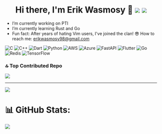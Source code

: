 
<h1 align="center">
	Hi there, I'm Erik Wasmosy 👋
	<a href="mailto:erikwasmosy98@gmail.com"> <img src="https://img.icons8.com/color/35/gmail.png"/></a>
	<a href="https://www.linkedin.com/in/erik-wasmosy-872839214/"> <img src="https://img.icons8.com/color/35/linkedin.png"/></a>
</h1>

<!--
**erwaen/erwaen** is a ✨ _special_ ✨ repository because its `README.md` (this file) appears on your GitHub profile.

Here are some ideas to get you started:

- 🔭 I’m currently working on ...
- 🌱 I’m currently learning ...
- 👯 I’m looking to collaborate on ...
- 🤔 I’m looking for help with ...
- 💬 Ask me about ...
- 📫 How to reach me: ...
- 😄 Pronouns: ...
- ⚡ Fun fact: ...
-->
* I’m currently working on PTI
* I’m currently learning Rust and Go
* Fun fact: After years of hating Vim users, I've joined the clan! 😎
How to reach me: erikwasmosy98@gmail.com

![C](https://img.shields.io/badge/c-%2300599C.svg?style=for-the-badge&logo=c&logoColor=white) ![C++](https://img.shields.io/badge/c++-%2300599C.svg?style=for-the-badge&logo=c%2B%2B&logoColor=white) ![Dart](https://img.shields.io/badge/dart-%230175C2.svg?style=for-the-badge&logo=dart&logoColor=white) ![Python](https://img.shields.io/badge/python-3670A0?style=for-the-badge&logo=python&logoColor=ffdd54) ![AWS](https://img.shields.io/badge/AWS-%23FF9900.svg?style=for-the-badge&logo=amazon-aws&logoColor=white) ![Azure](https://img.shields.io/badge/azure-%230072C6.svg?style=for-the-badge&logo=microsoftazure&logoColor=white) ![FastAPI](https://img.shields.io/badge/FastAPI-005571?style=for-the-badge&logo=fastapi) ![Flutter](https://img.shields.io/badge/Flutter-%2302569B.svg?style=for-the-badge&logo=Flutter&logoColor=white) ![Go](https://img.shields.io/badge/go-%2300ADD8.svg?style=for-the-badge&logo=go&logoColor=white) ![Redis](https://img.shields.io/badge/redis-%23DD0031.svg?&style=for-the-badge&logo=redis&logoColor=white) ![TensorFlow](https://img.shields.io/badge/TensorFlow-FF6F00?style=for-the-badge&logo=tensorflow&logoColor=white)

### 🔝 Top Contributed Repo
![](https://github-contributor-stats.vercel.app/api?username=erwaen&limit=5&theme=dark&combine_all_yearly_contributions=true)

---
[![](https://visitcount.itsvg.in/api?id=erwaen&icon=0&color=0)](https://visitcount.itsvg.in)


# 📊 GitHub Stats:
![](https://github-readme-streak-stats.herokuapp.com/?user=erwaen&theme=dark&hide_border=false)<br/>

<!--
![](https://github-readme-stats.vercel.app/api?username=erwaen&theme=dark&hide_border=false&include_all_commits=true&count_private=true)<br/>
![](https://github-readme-streak-stats.herokuapp.com/?user=erwaen&theme=dark&hide_border=false)<br/>
![](https://github-readme-stats.vercel.app/api/top-langs/?username=erwaen&theme=dark&hide_border=false&include_all_commits=true&count_private=true&layout=compact)
-->

<!-- Proudly created with GPRM ( https://gprm.itsvg.in ) -->

